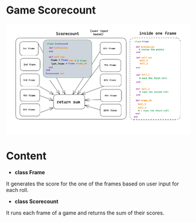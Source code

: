 Game Scorecount
===============

![Diagram for Scorecount](images/Diagram%20Scorecount.png)

# Content

- **class Frame**

It generates the score for the one of the frames based on user input for each roll.

- **class Scorecount**

It runs each frame of a game and returns the sum of their scores.





